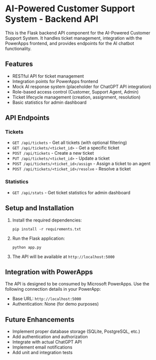 # AI-Powered Customer Support System - Backend API

This is the Flask backend API component for the AI-Powered Customer Support System. It handles ticket management, integration with the PowerApps frontend, and provides endpoints for the AI chatbot functionality.

## Features

- RESTful API for ticket management
- Integration points for PowerApps frontend
- Mock AI response system (placeholder for ChatGPT API integration)
- Role-based access control (Customer, Support Agent, Admin)
- Ticket lifecycle management (creation, assignment, resolution)
- Basic statistics for admin dashboard

## API Endpoints

### Tickets

- `GET /api/tickets` - Get all tickets (with optional filtering)
- `GET /api/tickets/<ticket_id>` - Get a specific ticket
- `POST /api/tickets` - Create a new ticket
- `PUT /api/tickets/<ticket_id>` - Update a ticket
- `POST /api/tickets/<ticket_id>/assign` - Assign a ticket to an agent
- `POST /api/tickets/<ticket_id>/resolve` - Resolve a ticket

### Statistics

- `GET /api/stats` - Get ticket statistics for admin dashboard

## Setup and Installation

1. Install the required dependencies:
   ```
   pip install -r requirements.txt
   ```

2. Run the Flask application:
   ```
   python app.py
   ```

3. The API will be available at `http://localhost:5000`

## Integration with PowerApps

The API is designed to be consumed by Microsoft PowerApps. Use the following connection details in your PowerApp:

- Base URL: `http://localhost:5000`
- Authentication: None (for demo purposes)

## Future Enhancements

- Implement proper database storage (SQLite, PostgreSQL, etc.)
- Add authentication and authorization
- Integrate with actual ChatGPT API
- Implement email notifications
- Add unit and integration tests
